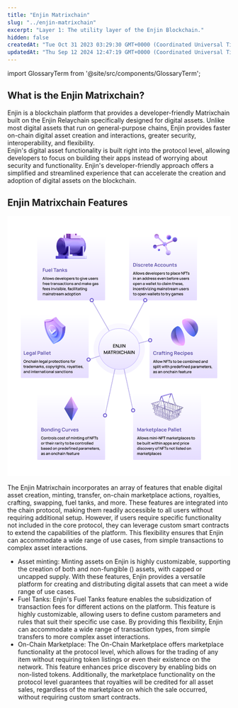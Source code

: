 ```yaml
---
title: "Enjin Matrixchain"
slug: "../enjin-matrixchain"
excerpt: "Layer 1: The utility layer of the Enjin Blockchain."
hidden: false
createdAt: "Tue Oct 31 2023 03:29:30 GMT+0000 (Coordinated Universal Time)"
updatedAt: "Thu Sep 12 2024 12:47:19 GMT+0000 (Coordinated Universal Time)"
---
```


import GlossaryTerm from '@site/src/components/GlossaryTerm';

## What is the Enjin Matrixchain?

Enjin is a blockchain platform that provides a developer-friendly Matrixchain built on the Enjin Relaychain specifically designed for digital assets. Unlike most digital assets that run on general-purpose chains, Enjin provides faster on-chain digital asset creation and interactions, greater security, interoperability, and flexibility.  
Enjin's digital asset functionality is built right into the protocol level, allowing developers to focus on building their apps instead of worrying about security and functionality. Enjin's developer-friendly approach offers a simplified and streamlined experience that can accelerate the creation and adoption of digital assets on the blockchain.

## Enjin Matrixchain Features

![](./img/30.webp)

The Enjin Matrixchain incorporates an array of features that enable digital asset creation, minting, transfer, on-chain marketplace actions, royalties, crafting, swapping, fuel tanks, and more. These features are integrated into the chain protocol, making them readily accessible to all users without requiring additional setup. However, if users require specific functionality not included in the core protocol, they can leverage custom smart contracts to extend the capabilities of the platform. This flexibility ensures that Enjin can accommodate a wide range of use cases, from simple transactions to complex asset interactions.

- Asset minting: Minting assets on Enjin is highly customizable, supporting the creation of both <GlossaryTerm id="multi_unit_token" /> and non-fungible (<GlossaryTerm id="nft" />) assets, with capped or uncapped supply. With these features, Enjin provides a versatile platform for creating and distributing digital assets that can meet a wide range of use cases.
- Fuel Tanks: Enjin's Fuel Tanks feature enables the subsidization of transaction fees for different actions on the platform. This feature is highly customizable, allowing users to define custom parameters and rules that suit their specific use case. By providing this flexibility, Enjin can accommodate a wide range of transaction types, from simple transfers to more complex asset interactions.
- On-Chain Marketplace: The On-Chain Marketplace offers marketplace functionality at the protocol level, which allows for the trading of any item without requiring token listings or even their existence on the network. This feature enhances price discovery by enabling bids on non-listed tokens. Additionally, the marketplace functionality on the protocol level guarantees that royalties will be credited for all asset sales, regardless of the marketplace on which the sale occurred, without requiring custom smart contracts.
